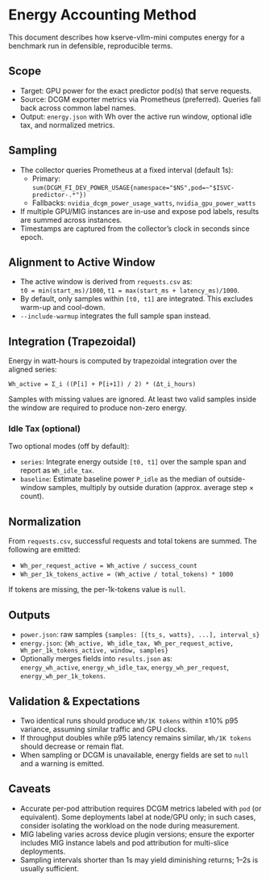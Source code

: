 # Energy Accounting Method

This document describes how kserve-vllm-mini computes energy for a benchmark run in defensible, reproducible terms.

## Scope

- Target: GPU power for the exact predictor pod(s) that serve requests.
- Source: DCGM exporter metrics via Prometheus (preferred). Queries fall back across common label names.
- Output: `energy.json` with Wh over the active run window, optional idle tax, and normalized metrics.

## Sampling

- The collector queries Prometheus at a fixed interval (default 1s):
  - Primary: `sum(DCGM_FI_DEV_POWER_USAGE{namespace="$NS",pod=~"$ISVC-predictor-.*"})`
  - Fallbacks: `nvidia_dcgm_power_usage_watts`, `nvidia_gpu_power_watts`
- If multiple GPU/MIG instances are in-use and expose pod labels, results are summed across instances.
- Timestamps are captured from the collector’s clock in seconds since epoch.

## Alignment to Active Window

- The active window is derived from `requests.csv` as:  
  `t0 = min(start_ms)/1000`, `t1 = max(start_ms + latency_ms)/1000`.
- By default, only samples within `[t0, t1]` are integrated. This excludes warm-up and cool-down.
- `--include-warmup` integrates the full sample span instead.

## Integration (Trapezoidal)

Energy in watt-hours is computed by trapezoidal integration over the aligned series:

```
Wh_active = Σ_i ((P[i] + P[i+1]) / 2) * (Δt_i_hours)
```

Samples with missing values are ignored. At least two valid samples inside the window are required to produce non-zero energy.

### Idle Tax (optional)

Two optional modes (off by default):

- `series`: Integrate energy outside `[t0, t1]` over the sample span and report as `Wh_idle_tax`.
- `baseline`: Estimate baseline power `P_idle` as the median of outside-window samples, multiply by outside duration (approx. average step × count).

## Normalization

From `requests.csv`, successful requests and total tokens are summed. The following are emitted:

- `Wh_per_request_active = Wh_active / success_count`
- `Wh_per_1k_tokens_active = (Wh_active / total_tokens) * 1000`

If tokens are missing, the per-1k-tokens value is `null`.

## Outputs

- `power.json`: raw samples `{samples: [{ts_s, watts}, ...], interval_s}`
- `energy.json`: `{Wh_active, Wh_idle_tax, Wh_per_request_active, Wh_per_1k_tokens_active, window, samples}`
- Optionally merges fields into `results.json` as:  
  `energy_wh_active`, `energy_wh_idle_tax`, `energy_wh_per_request`, `energy_wh_per_1k_tokens`.

## Validation & Expectations

- Two identical runs should produce `Wh/1K tokens` within ±10% p95 variance, assuming similar traffic and GPU clocks.
- If throughput doubles while p95 latency remains similar, `Wh/1K tokens` should decrease or remain flat.
- When sampling or DCGM is unavailable, energy fields are set to `null` and a warning is emitted.

## Caveats

- Accurate per-pod attribution requires DCGM metrics labeled with `pod` (or equivalent). Some deployments label at node/GPU only; in such cases, consider isolating the workload on the node during measurement.
- MIG labeling varies across device plugin versions; ensure the exporter includes MIG instance labels and pod attribution for multi-slice deployments.
- Sampling intervals shorter than 1s may yield diminishing returns; 1–2s is usually sufficient.

